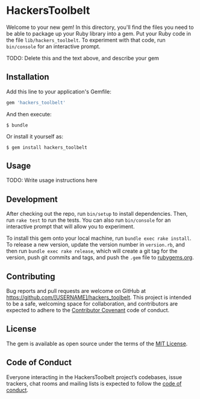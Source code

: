 # HackersToolbelt

Welcome to your new gem! In this directory, you'll find the files you need to be able to package up your Ruby library into a gem. Put your Ruby code in the file `lib/hackers_toolbelt`. To experiment with that code, run `bin/console` for an interactive prompt.

TODO: Delete this and the text above, and describe your gem

## Installation

Add this line to your application's Gemfile:

```ruby
gem 'hackers_toolbelt'
```

And then execute:

    $ bundle

Or install it yourself as:

    $ gem install hackers_toolbelt

## Usage

TODO: Write usage instructions here

## Development

After checking out the repo, run `bin/setup` to install dependencies. Then, run `rake test` to run the tests. You can also run `bin/console` for an interactive prompt that will allow you to experiment.

To install this gem onto your local machine, run `bundle exec rake install`. To release a new version, update the version number in `version.rb`, and then run `bundle exec rake release`, which will create a git tag for the version, push git commits and tags, and push the `.gem` file to [rubygems.org](https://rubygems.org).

## Contributing

Bug reports and pull requests are welcome on GitHub at https://github.com/[USERNAME]/hackers_toolbelt. This project is intended to be a safe, welcoming space for collaboration, and contributors are expected to adhere to the [Contributor Covenant](http://contributor-covenant.org) code of conduct.

## License

The gem is available as open source under the terms of the [MIT License](https://opensource.org/licenses/MIT).

## Code of Conduct

Everyone interacting in the HackersToolbelt project’s codebases, issue trackers, chat rooms and mailing lists is expected to follow the [code of conduct](https://github.com/[USERNAME]/hackers_toolbelt/blob/master/CODE_OF_CONDUCT.md).
